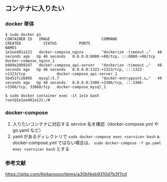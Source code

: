 ## コンテナに入りたい
### docker 単体
```
$ sudo docker ps
CONTAINER ID   IMAGE                       COMMAND                  CREATED          STATUS          PORTS                                                  NAMES
1e1ee481a121   docker-compose_nginx        "dockerize -timeout …"   48 seconds ago   Up 46 seconds   0.0.0.0:8080->80/tcp, :::8080->80/tcp                  docker-compose_nginx_1
b089e20992d7   docker-compose_api-server   "dockerize -timeout …"   48 seconds ago   Up 46 seconds   0.0.0.0:1323->1323/tcp, :::1323->1323/tcp              docker-compose_api-server_1
5b451fc26095   mysql:5.7                   "docker-entrypoint.s…"   49 seconds ago   Up 48 seconds   0.0.0.0:3306->3306/tcp, :::3306->3306/tcp, 33060/tcp   docker-compose_mysql_1
```

```
$ sudo docker container exec -it 1e1e bash
root@1e1ee481a121:/#
```

### docker-compose
1. 入りたいコンテナに対応する service 名を確認（docker-compose.yml や go.yaml など）
2. yaml があるディレクトリで `sudo docker-compose exec <service> bash`
  a. docker-compose.yml ではない場合は、 `sudo docker-compose -f go.yaml exec <service> bash` とする


### 参考文献
https://qiita.com/Keitaroooo/items/a30bf4eb9310d7b3f7cd
